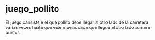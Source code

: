 # juego_pollito

El juego cansiste e el que pollito debe llegar al otro lado de la carretera varias veces hasta que este muera. cada que llegue al otro lado sumara puntos.